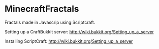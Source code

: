 MinecraftFractals
=================

Fractals made in Javascrip using Scriptcraft.

Setting up a CraftBukkit server: http://wiki.bukkit.org/Setting_up_a_server

Installing ScriptCraft: http://wiki.bukkit.org/Setting_up_a_server
